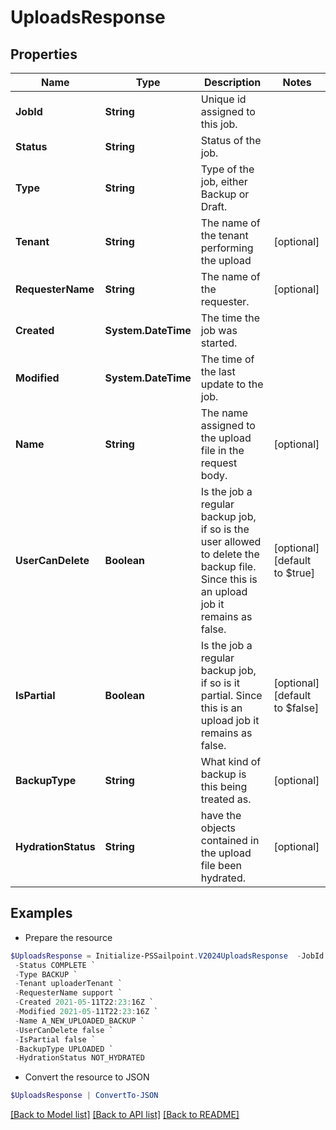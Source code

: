 # UploadsResponse
## Properties

Name | Type | Description | Notes
------------ | ------------- | ------------- | -------------
**JobId** | **String** | Unique id assigned to this job. | 
**Status** | **String** | Status of the job. | 
**Type** | **String** | Type of the job, either Backup or Draft. | 
**Tenant** | **String** | The name of the tenant performing the upload | [optional] 
**RequesterName** | **String** | The name of the requester. | [optional] 
**Created** | **System.DateTime** | The time the job was started. | 
**Modified** | **System.DateTime** | The time of the last update to the job. | 
**Name** | **String** | The name assigned to the upload file in the request body. | [optional] 
**UserCanDelete** | **Boolean** | Is the job a regular backup job, if so is the user allowed to delete the backup file. Since this is an upload job it remains as false. | [optional] [default to $true]
**IsPartial** | **Boolean** | Is the job a regular backup job, if so is it partial. Since this is an upload job it remains as false. | [optional] [default to $false]
**BackupType** | **String** | What kind of backup is this being treated as. | [optional] 
**HydrationStatus** | **String** | have the objects contained in the upload file been hydrated. | [optional] 

## Examples

- Prepare the resource
```powershell
$UploadsResponse = Initialize-PSSailpoint.V2024UploadsResponse  -JobId 3469b87d-48ca-439a-868f-2160001da8c1 `
 -Status COMPLETE `
 -Type BACKUP `
 -Tenant uploaderTenant `
 -RequesterName support `
 -Created 2021-05-11T22:23:16Z `
 -Modified 2021-05-11T22:23:16Z `
 -Name A_NEW_UPLOADED_BACKUP `
 -UserCanDelete false `
 -IsPartial false `
 -BackupType UPLOADED `
 -HydrationStatus NOT_HYDRATED
```

- Convert the resource to JSON
```powershell
$UploadsResponse | ConvertTo-JSON
```

[[Back to Model list]](../README.md#documentation-for-models) [[Back to API list]](../README.md#documentation-for-api-endpoints) [[Back to README]](../README.md)

